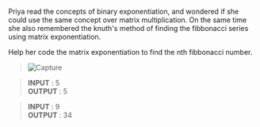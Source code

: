 Priya read the concepts of binary exponentiation, and wondered if she could use the same concept over matrix multiplication. 
On the same time she also remembered the knuth's method of finding the fibbonacci series using matrix exponentiation. 

Help her code the matrix exponentiation to find the nth fibbonacci number.

>![Capture](https://user-images.githubusercontent.com/77975418/135632114-2ccbee94-1130-4f9e-84c4-b633ad415be8.PNG)

> **INPUT** :  5     
>  **OUTPUT** :  5


> **INPUT** :  9     
> **OUTPUT** :  34

